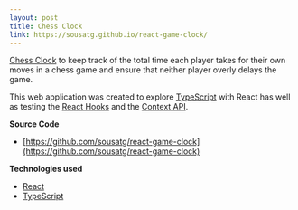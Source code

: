 ```yaml
---
layout: post
title: Chess Clock
link: https://sousatg.github.io/react-game-clock/
---
```


[Chess Clock](https://sousatg.github.io/react-game-clock/) to keep track of the total time each player takes for their own moves in a chess game and ensure that neither player overly delays the game.

This web application was created to explore [TypeScript](https://www.typescriptlang.org/) with React has well as testing the [React Hooks](https://reactjs.org/docs/hooks-intro.html) and the [Context API](https://reactjs.org/docs/context.html).

<b>Source Code</b>
- [https://github.com/sousatg/react-game-clock](https://github.com/sousatg/react-game-clock)

<p />

<b>Technologies used</b>
<ul>
    <li><a href="https://reactjs.org/" target="blank">React</a></li>
    <li><a href="https://www.typescriptlang.org/" target="blank">TypeScript</a></li>
</ul>
